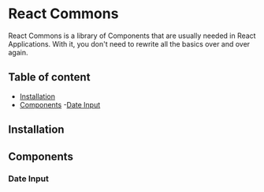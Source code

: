 # React Commons

React Commons is a library of Components that are usually needed in React Applications. With it, you don't need to rewrite all the basics over and over again.

## Table of content

- [Installation](#installation)
- [Components](#components)
  -[Date Input](#date-input)
  

## Installation

## Components
 
### Date Input
